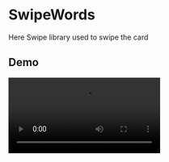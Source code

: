# SwipeWords
Here Swipe library used to swipe the card

## Demo
<video controls autoplay>
  <source src="https://user-images.githubusercontent.com/46995327/117678118-b733c480-b1cc-11eb-8d1b-ad41f11fa589.mp4" type="video/mp4">
</video>
